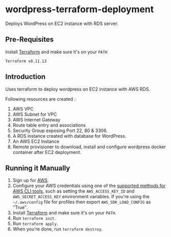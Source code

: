 # wordpress-terraform-deployment
Deploys WordPress on EC2 instance with RDS server.

## Pre-Requisites

Install [Terraform](https://www.terraform.io/) and make sure it's on your `PATH`

```
Terraform v0.11.13
```

## Introduction

Uses terraform to deploy wordpress on EC2 instance with AWS RDS.

Following resources are created :
1. AWS VPC
2. AWS Subnet for VPC
3. AWS Internet Gateway
4. Route table entry and associations
5. Security Group exposing Port 22, 80 & 3306.
6. A RDS instance created with database for WordPress.
7. An AWS EC2 Instance 
8. Remote provisioner to download, install and configure wordpress docker container after EC2 deployment. 

## Running it Manually

1. Sign up for [AWS](https://aws.amazon.com/).
2. Configure your AWS credentials using one of the [supported methods for AWS CLI tools](https://docs.aws.amazon.com/cli/latest/userguide/cli-chap-getting-started.html), such as setting the
   `AWS_ACCESS_KEY_ID` and `AWS_SECRET_ACCESS_KEY` environment variables. If you're using the `~/.aws/config` file for profiles then export `AWS_SDK_LOAD_CONFIG` as "True".
3. Install [Terraform](https://www.terraform.io/) and make sure it's on your `PATH`.
4. Run `terraform init`.
5. Run `terraform apply`.
6. When you're done, run `terraform destroy`.
